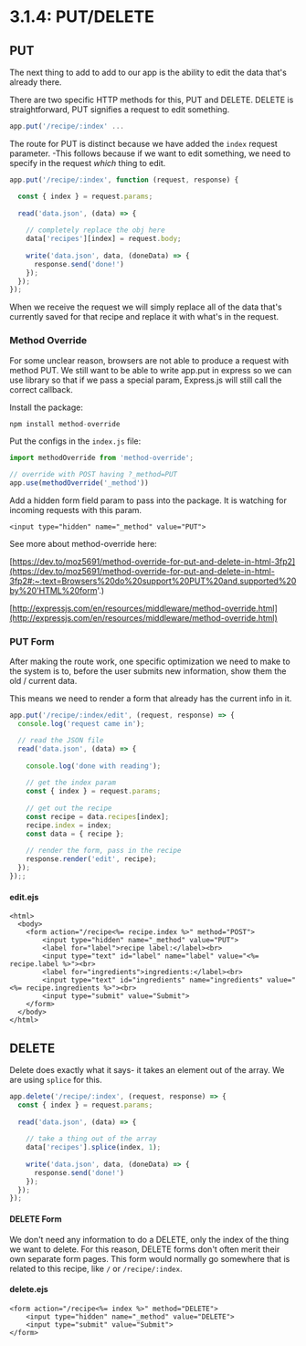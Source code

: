 # 3.1.4: PUT/DELETE

## PUT

The next thing to add to add to our app is the ability to edit the data that's already there.

There are two specific HTTP methods for this, PUT and DELETE. DELETE is straightforward, PUT signifies a request to edit something.

```javascript
app.put('/recipe/:index' ...
```

The route for PUT is distinct because we have added the `index` request parameter. -This follows because if we want to edit something, we need to specify in the request _which_ thing to edit.

```javascript
app.put('/recipe/:index', function (request, response) {

  const { index } = request.params;
  
  read('data.json', (data) => {
  
    // completely replace the obj here
    data['recipes'][index] = request.body;
  
    write('data.json', data, (doneData) => {
      response.send('done!')
    });
  });
});
```

When we receive the request we will simply replace all of the data that's currently saved for that recipe and replace it with what's in the request.

### Method Override

For some unclear reason, browsers are not able to produce a request with method PUT. We still want to be able to write app.put in express so we can use library so that if we pass a special param,  Express.js will still call the correct callback.

Install the package:

```javascript
npm install method-override
```

Put the configs in the `index.js` file:

```javascript
import methodOverride from 'method-override';

// override with POST having ?_method=PUT
app.use(methodOverride('_method'))

```

Add a hidden form field param to pass into the package. It is watching for incoming requests with this param. 

```markup
<input type="hidden" name="_method" value="PUT">
```

See more about method-override here:

[https://dev.to/moz5691/method-override-for-put-and-delete-in-html-3fp2](https://dev.to/moz5691/method-override-for-put-and-delete-in-html-3fp2#:~:text=Browsers%20do%20support%20PUT%20and,supported%20by%20'HTML%20form'.)

[http://expressjs.com/en/resources/middleware/method-override.html](http://expressjs.com/en/resources/middleware/method-override.html)

### PUT Form

After making the route work, one specific optimization we need to make to the system is to, before the user submits new information, show them the old / current data.

This means we need to render a form that already has the current info in it.

```javascript
app.put('/recipe/:index/edit', (request, response) => {
  console.log('request came in');

  // read the JSON file
  read('data.json', (data) => {
  
    console.log('done with reading');
    
    // get the index param
    const { index } = request.params;
    
    // get out the recipe
    const recipe = data.recipes[index];
    recipe.index = index;
    const data = { recipe };
    
    // render the form, pass in the recipe
    response.render('edit', recipe);
  });
});;
```

#### edit.ejs

```markup
<html>
  <body>
    <form action="/recipe<%= recipe.index %>" method="POST">
        <input type="hidden" name="_method" value="PUT">
        <label for="label">recipe label:</label><br>
        <input type="text" id="label" name="label" value="<%= recipe.label %>"><br>
        <label for="ingredients">ingredients:</label><br>
        <input type="text" id="ingredients" name="ingredients" value="<%= recipe.ingredients %>"><br>
        <input type="submit" value="Submit">
    </form> 
  </body>
</html>
```

## DELETE

Delete does exactly what it says- it takes an element out of the array. We are using `splice` for this.

```javascript
app.delete('/recipe/:index', (request, response) => {
  const { index } = request.params;
  
  read('data.json', (data) => {
  
    // take a thing out of the array
    data['recipes'].splice(index, 1);
  
    write('data.json', data, (doneData) => {
      response.send('done!')
    });
  });
});
```

#### DELETE Form

We don't need any information to do a DELETE, only the index of the thing we want to delete. For this reason, DELETE forms don't often merit their own separate form pages. This form would normally go somewhere that is related to this recipe, like `/` or `/recipe/:index`.

#### delete.ejs

```markup
<form action="/recipe<%= index %>" method="DELETE">
    <input type="hidden" name="_method" value="DELETE">
    <input type="submit" value="Submit">
</form> 
```



